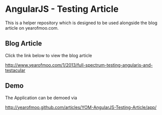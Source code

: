 # AngularJS - Testing Article

This is a helper repository which is designed to be used alongside the blog article on yearofmoo.com.

## Blog Article
Click the link below to view the blog article

http://www.yearofmoo.com/1/2013/full-spectrum-testing-angularjs-and-testacular

## Demo
The Application can be demoed via

http://yearofmoo.github.com/articles/YOM-AngularJS-Testing-Article/app/
